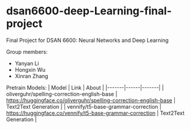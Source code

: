 # dsan6600-deep-Learning-final-project

Final Project for DSAN 6600: Neural Networks and Deep Learning

Group members:
* Yanyan Li
* Hongxin Wu
* Xinran Zhang

Pretrain Models:
| Model | Link | About |
|-------|------|-------|
| oliverguhr/spelling-correction-english-base | https://huggingface.co/oliverguhr/spelling-correction-english-base | Text2Text Generation |
| vennify/t5-base-grammar-correction | https://huggingface.co/vennify/t5-base-grammar-correction | Text2Text Generation |

